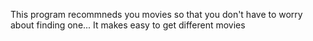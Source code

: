 This program recommneds you movies so that you don't have to worry about finding one...
It makes easy to get different movies
